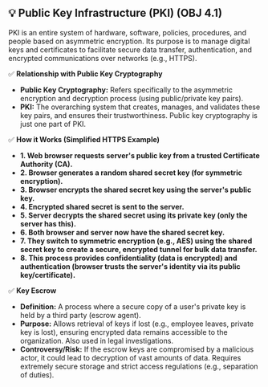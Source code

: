 ## 💡 Public Key Infrastructure (PKI) (OBJ 4.1)

PKI is an entire system of hardware, software, policies, procedures, and people based on asymmetric encryption. Its purpose is to manage digital keys and certificates to facilitate secure data transfer, authentication, and encrypted communications over networks (e.g., HTTPS).

✅ **Relationship with Public Key Cryptography**
- **Public Key Cryptography:** Refers specifically to the asymmetric encryption and decryption process (using public/private key pairs).
- **PKI:** The overarching system that creates, manages, and validates these key pairs, and ensures their trustworthiness. Public key cryptography is just one part of PKI.

✅ **How it Works (Simplified HTTPS Example)**
- **1. Web browser requests server's public key from a trusted Certificate Authority (CA).**
- **2. Browser generates a random shared secret key (for symmetric encryption).**
- **3. Browser encrypts the shared secret key using the server's public key.**
- **4. Encrypted shared secret is sent to the server.**
- **5. Server decrypts the shared secret using its private key (only the server has this).**
- **6. Both browser and server now have the shared secret key.**
- **7. They switch to symmetric encryption (e.g., AES) using the shared secret key to create a secure, encrypted tunnel for bulk data transfer.**
- **8. This process provides confidentiality (data is encrypted) and authentication (browser trusts the server's identity via its public key/certificate).**

✅ **Key Escrow**
- **Definition:** A process where a secure copy of a user's private key is held by a third party (escrow agent).
- **Purpose:** Allows retrieval of keys if lost (e.g., employee leaves, private key is lost), ensuring encrypted data remains accessible to the organization. Also used in legal investigations.
- **Controversy/Risk:** If the escrow keys are compromised by a malicious actor, it could lead to decryption of vast amounts of data. Requires extremely secure storage and strict access regulations (e.g., separation of duties).